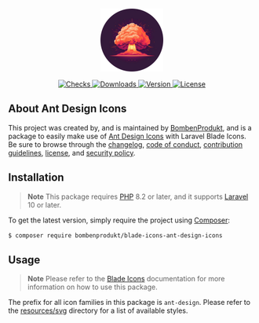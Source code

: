 <p align="center">
    <a href="https://bombenprodukt.com" target="_blank">
        <img src="https://raw.githubusercontent.com/BombenProdukt/assets/main/logo-text.svg" width="128" alt="BombenProdukt Logo" />
    </a>
</p>

<p align="center">
    <a href="https://github.com/BombenProdukt/blade-icons-ant-design-icons/actions">
        <img src="https://badge.sh/github/check-runs/BombenProdukt/blade-icons-ant-design-icons" alt="Checks" />
    </a>
    <a href="https://packagist.org/packages/bombenprodukt/blade-icons-ant-design-icons">
        <img src="https://badge.sh/packagist/downloads/BombenProdukt/blade-icons-ant-design-icons" alt="Downloads" />
    </a>
    <a href="https://packagist.org/packages/bombenprodukt/blade-icons-ant-design-icons">
        <img src="https://badge.sh/packagist/version/BombenProdukt/blade-icons-ant-design-icons" alt="Version" />
    </a>
    <a href="https://packagist.org/packages/bombenprodukt/blade-icons-ant-design-icons">
        <img src="https://badge.sh/packagist/license/BombenProdukt/blade-icons-ant-design-icons" alt="License" />
    </a>
</p>

## About Ant Design Icons

This project was created by, and is maintained by [BombenProdukt](https://github.com/BombenProdukt), and is a package to easily make use of [Ant Design Icons](https://github.com/ant-design/ant-design-icons) with Laravel Blade Icons. Be sure to browse through the [changelog](CHANGELOG.md), [code of conduct](.github/CODE_OF_CONDUCT.md), [contribution guidelines](.github/CONTRIBUTING.md), [license](LICENSE), and [security policy](.github/SECURITY.md).

## Installation

> **Note**
> This package requires [PHP](https://www.php.net/) 8.2 or later, and it supports [Laravel](https://laravel.com/) 10 or later.

To get the latest version, simply require the project using [Composer](https://getcomposer.org/):

```bash
$ composer require bombenprodukt/blade-icons-ant-design-icons
```

## Usage

> **Note**
> Please refer to the [Blade Icons](https://github.com/BombenProdukt/blade-icons) documentation for more information on how to use this package.

The prefix for all icon families in this package is `ant-design`. Please refer to the [resources/svg](/resources/svg) directory for a list of available styles.
